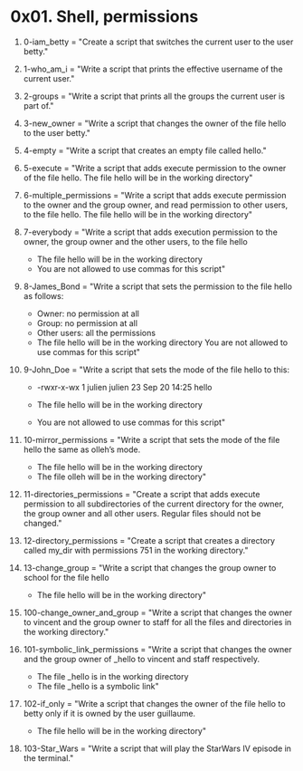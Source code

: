 # 0x01. Shell, permissions


1. 0-iam_betty = "Create a script that switches the current user to the user betty."

2. 1-who_am_i = "Write a script that prints the effective username of the current user."

3. 2-groups = "Write a script that prints all the groups the current user is part of."

4. 3-new_owner = "Write a script that changes the owner of the file hello to the user betty."

5. 4-empty = "Write a script that creates an empty file called hello."

6. 5-execute = "Write a script that adds execute permission to the owner of the file hello. The file hello will be in the working directory"

7. 6-multiple_permissions = "Write a script that adds execute permission to the owner and the group owner, and read permission to other users, to the file hello. The file hello will be in the working directory"

8. 7-everybody = "Write a script that adds execution permission to the owner, the group owner and the other users, to the file hello

	* The file hello will be in the working directory
	* You are not allowed to use commas for this script"

9. 8-James_Bond = "Write a script that sets the permission to the file hello as follows:

	* Owner: no permission at all
	* Group: no permission at all
	* Other users: all the permissions
	* The file hello will be in the working directory You are not allowed to use commas for this script"

10. 9-John_Doe = "Write a script that sets the mode of the file hello to this:

	* -rwxr-x-wx 1 julien julien 23 Sep 20 14:25 hello

	* The file hello will be in the working directory
	* You are not allowed to use commas for this script"

11. 10-mirror_permissions = "Write a script that sets the mode of the file hello the same as olleh’s mode.

	* The file hello will be in the working directory
	* The file olleh will be in the working directory"

12. 11-directories_permissions = "Create a script that adds execute permission to all subdirectories of the current directory for the owner, the group owner and all other users. Regular files should not be changed."

13. 12-directory_permissions = "Create a script that creates a directory called my_dir with permissions 751 in the working directory."

14. 13-change_group = "Write a script that changes the group owner to school for the file hello

	* The file hello will be in the working directory"

15. 100-change_owner_and_group = "Write a script that changes the owner to vincent and the group owner to staff for all the files and directories in the working directory."

16. 101-symbolic_link_permissions = "Write a script that changes the owner and the group owner of _hello to vincent and staff respectively.

	* The file _hello is in the working directory
	* The file _hello is a symbolic link"

17. 102-if_only = "Write a script that changes the owner of the file hello to betty only if it is owned by the user guillaume.

	* The file hello will be in the working directory"

18. 103-Star_Wars = "Write a script that will play the StarWars IV episode in the terminal."
